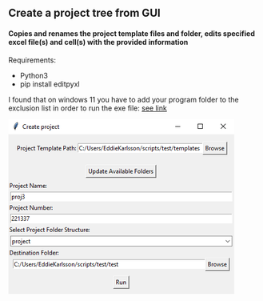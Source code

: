 ## Create a project tree from GUI
#### Copies and renames the project template files and folder, edits specified excel file(s) and cell(s) with the provided information

Requirements:
- Python3
- pip install editpyxl

I found that on windows 11 you have to add your program folder to the exclusion list in order to run the exe file: [see link](https://answers.microsoft.com/en-us/windows/forum/all/windows-defender-thinks-my-exe-file-is-a-virus/6f2562f3-772d-4696-bc29-43dbac8185f2)



![Screenshot](https://github.com/eddieKarlsson/create-project-gui/blob/main/img.png?raw=true)